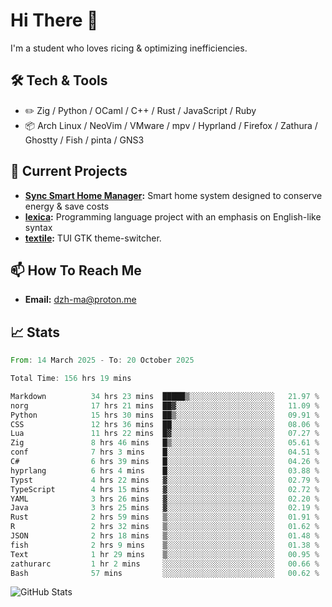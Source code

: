 # Hi There 👋
I'm a student who loves ricing & optimizing inefficiencies.
## 🛠️ Tech & Tools
- ✏️  Zig / Python / OCaml / C++ / Rust / JavaScript / Ruby
- 📦 Arch Linux / NeoVim / VMware / mpv / Hyprland / Firefox / Zathura / Ghostty / Fish / pinta / GNS3
## 🔭 Current Projects
- **[Sync Smart Home Manager](https://github.com/dzh-ma/sync):** Smart home system designed to conserve energy & save costs
- **[lexica](https://github.com/dzh-ma/lexica):** Programming language project with an emphasis on English-like syntax
- **[textile](https://github.com/dzh-ma/textile):** TUI GTK theme-switcher.
## 📫 How To Reach Me
- **Email:** [dzh-ma@proton.me](mailto:dzh-ma@proton.me)
## 📈 Stats
<!--START_SECTION:waka-->

```rust
From: 14 March 2025 - To: 20 October 2025

Total Time: 156 hrs 19 mins

Markdown          34 hrs 23 mins  █████▒░░░░░░░░░░░░░░░░░░░   21.97 %
norg              17 hrs 21 mins  ██▓░░░░░░░░░░░░░░░░░░░░░░   11.09 %
Python            15 hrs 30 mins  ██▒░░░░░░░░░░░░░░░░░░░░░░   09.91 %
CSS               12 hrs 36 mins  ██░░░░░░░░░░░░░░░░░░░░░░░   08.06 %
Lua               11 hrs 22 mins  █▓░░░░░░░░░░░░░░░░░░░░░░░   07.27 %
Zig               8 hrs 46 mins   █▒░░░░░░░░░░░░░░░░░░░░░░░   05.61 %
conf              7 hrs 3 mins    █░░░░░░░░░░░░░░░░░░░░░░░░   04.51 %
C#                6 hrs 39 mins   █░░░░░░░░░░░░░░░░░░░░░░░░   04.26 %
hyprlang          6 hrs 4 mins    █░░░░░░░░░░░░░░░░░░░░░░░░   03.88 %
Typst             4 hrs 22 mins   ▓░░░░░░░░░░░░░░░░░░░░░░░░   02.79 %
TypeScript        4 hrs 15 mins   ▓░░░░░░░░░░░░░░░░░░░░░░░░   02.72 %
YAML              3 hrs 26 mins   ▓░░░░░░░░░░░░░░░░░░░░░░░░   02.20 %
Java              3 hrs 25 mins   ▓░░░░░░░░░░░░░░░░░░░░░░░░   02.19 %
Rust              2 hrs 59 mins   ▒░░░░░░░░░░░░░░░░░░░░░░░░   01.91 %
R                 2 hrs 32 mins   ▒░░░░░░░░░░░░░░░░░░░░░░░░   01.62 %
JSON              2 hrs 18 mins   ▒░░░░░░░░░░░░░░░░░░░░░░░░   01.48 %
fish              2 hrs 9 mins    ▒░░░░░░░░░░░░░░░░░░░░░░░░   01.38 %
Text              1 hr 29 mins    ▒░░░░░░░░░░░░░░░░░░░░░░░░   00.95 %
zathurarc         1 hr 2 mins     ░░░░░░░░░░░░░░░░░░░░░░░░░   00.66 %
Bash              57 mins         ░░░░░░░░░░░░░░░░░░░░░░░░░   00.62 %
```

<!--END_SECTION:waka-->

![GitHub Stats](https://github-readme-stats.vercel.app/api?username=dzh-ma&show_icons=true&theme=transparent)
